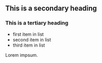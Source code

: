 ## This is a secondary heading
### This is a tertiary heading

* first item in list
* second item in list
* third item in list

Lorem impsum.
